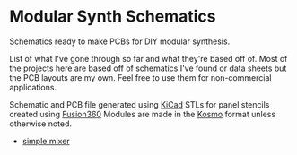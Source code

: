 # Modular Synth Schematics
Schematics ready to make PCBs for DIY modular synthesis. 

List of what I've gone through so far and what they're based off of.
Most of the projects here are based off of schematics I've found or data sheets but
the PCB layouts are my own. Feel free to use them for non-commercial applications.

Schematic and PCB file generated using [KiCad](https://kicad.org/)
STLs for panel stencils created using [Fusion360](https://www.autodesk.com/products/fusion-360/overview)
Modules are made in the [Kosmo](https://www.lookmumnocomputer.com/modular) format unless otherwise noted.

* [simple mixer](https://www.lookmumnocomputer.com/projects#/mixer)
